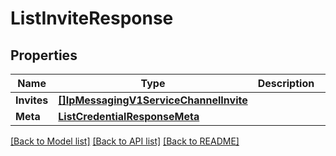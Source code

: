 # ListInviteResponse

## Properties

Name | Type | Description | Notes
------------ | ------------- | ------------- | -------------
**Invites** | [**[]IpMessagingV1ServiceChannelInvite**](ip_messaging.v1.service.channel.invite.md) |  | [optional] 
**Meta** | [**ListCredentialResponseMeta**](ListCredentialResponse_meta.md) |  | [optional] 

[[Back to Model list]](../README.md#documentation-for-models) [[Back to API list]](../README.md#documentation-for-api-endpoints) [[Back to README]](../README.md)


